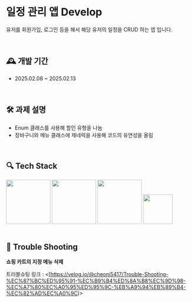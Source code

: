 # 일정 관리 앱 Develop
유저를 회원가입, 로그인 등을 해서 해당 유저의 일정을 CRUD 하는 앱 입니다.

<br>

## 🕰 개발 기간
- 2025.02.08 ~ 2025.02.13

<br>

## 🛠 과제 설명
- Enum 클래스를 사용해 할인 유형을 나눔
- 장바구니와 메뉴 클래스에 제네릭을 사용해 코드의 유연성을 올림

<br>

## 🔍 Tech Stack
<div>
  <img src="https://github.com/yewon-Noh/readme-template/raw/main/skills/Java.png?raw=true" width=120>
  <img src="https://github.com/yewon-Noh/readme-template/blob/main/skills/SpringBoot.png?raw=true" width="120">
  <img src="https://github.com/yewon-Noh/readme-template/blob/main/skills/SpringDataJPA.png?raw=true" width="120">
  <img src="https://github.com/yewon-Noh/readme-template/blob/main/skills/Mysql.png?raw=true" width="80">
</div>

<br>

## 🏹 Trouble Shooting
**쇼핑 카트의 지정 메뉴 삭제**

트러블슈팅 링크 : <[https://velog.io/@cheoni5417/Trouble-Shooting-%EC%87%BC%ED%95%91-%EC%B9%B4%ED%8A%B8%EC%9D%98-%EC%A7%80%EC%A0%95%ED%95%9C-%EB%A9%94%EB%89%B4-%EC%82%AD%EC%A0%9C)>
